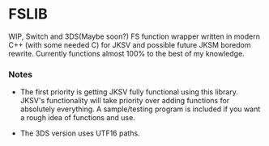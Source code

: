 # FSLIB
WIP, Switch and 3DS(Maybe soon?) FS function wrapper written in modern C++ (with some needed C) for JKSV and possible future JKSM boredom rewrite. Currently functions almost 100% to the best of my knowledge.
### Notes
* The first priority is getting JKSV fully functional using this library. JKSV's functionality will take priority over adding functions for absolutely everything. A sample/testing program is included if you want a rough idea of functions and use.

* The 3DS version uses UTF16 paths.
